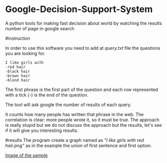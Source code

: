 # Google-Decision-Support-System
A python tools for making fast decision about world by watching the results number of page in google search


#instruction

In order to use this software you need to add at *query.txt* file the questions you are looking for.
```
I like girls with
-red hair
-black hair
-brown hair
-blond hair
```
The first phrase is the first part of the question and each row represented with a tick (-) is the end of the question.

The tool will ask google the number of results of each query.

It counts how many people has written that phrase in the web. The correlation is clear: more people wrote it, so it must be true.
The approach is really stupid but we do not discuss the approach but the results, let's see if it will give you interesting results.

#results
The program create a graph named as *"I like girls with red hair.png"* as in the example the union of first sentence and first option.

[Image of the sample](http://i.imgur.com/dCupBeT.png)
